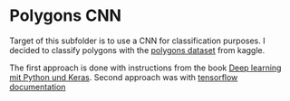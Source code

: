 # Polygons CNN

Target of this subfolder is to use a CNN for classification purposes.
I decided to classify polygons with the [polygons dataset](https://www.kaggle.com/datasets/gonzalorecioc/color-polygon-images) from kaggle.

The first approach is done with instructions from the book [Deep learning mit Python und Keras](https://www.mitp.de/IT-WEB/Programmierung/Deep-Learning-mit-Python-und-Keras.html).
Second approach was with [tensorflow documentation](https://www.tensorflow.org/tutorials/images/classification)
